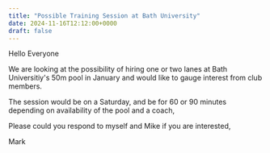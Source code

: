 ```yaml
---
title: "Possible Training Session at Bath University"
date: 2024-11-16T12:12:00+0000
draft: false
---
```

Hello Everyone

We are looking at the possibility of hiring one or two lanes at Bath Universitiy's 50m pool in January and would like to gauge interest from club members.

The session would be on a Saturday, and be for 60 or 90 minutes depending on availability of the pool and a coach,

Please could you respond to myself and Mike if you are interested,

Mark
<!--more-->
